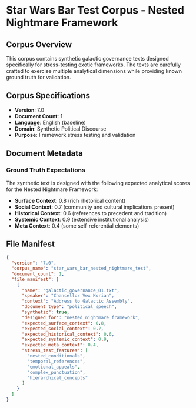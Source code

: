 # Star Wars Bar Test Corpus - Nested Nightmare Framework

## Corpus Overview

This corpus contains synthetic galactic governance texts designed specifically for stress-testing exotic frameworks. The texts are carefully crafted to exercise multiple analytical dimensions while providing known ground truth for validation.

## Corpus Specifications

- **Version**: 7.0
- **Document Count**: 1  
- **Language**: English (baseline)
- **Domain**: Synthetic Political Discourse
- **Purpose**: Framework stress testing and validation

## Document Metadata

### Ground Truth Expectations
The synthetic text is designed with the following expected analytical scores for the Nested Nightmare Framework:

- **Surface Context**: 0.8 (rich rhetorical content)
- **Social Context**: 0.7 (community and cultural implications present)
- **Historical Context**: 0.6 (references to precedent and tradition)
- **Systemic Context**: 0.9 (extensive institutional analysis)
- **Meta Context**: 0.4 (some self-referential elements)

## File Manifest

```json
{
  "version": "7.0",
  "corpus_name": "star_wars_bar_nested_nightmare_test",
  "document_count": 1,
  "file_manifest": [
    {
      "name": "galactic_governance_01.txt",
      "speaker": "Chancellor Vex Korian",
      "context": "Address to Galactic Assembly",
      "document_type": "political_speech",
      "synthetic": true,
      "designed_for": "nested_nightmare_framework",
      "expected_surface_context": 0.8,
      "expected_social_context": 0.7,
      "expected_historical_context": 0.6,
      "expected_systemic_context": 0.9,
      "expected_meta_context": 0.4,
      "stress_test_features": [
        "nested_conditionals",
        "temporal_references", 
        "emotional_appeals",
        "complex_punctuation",
        "hierarchical_concepts"
      ]
    }
  ]
}
```